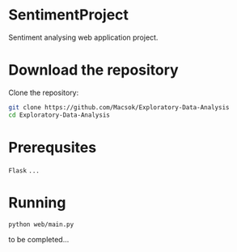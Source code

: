 # SentimentProject
Sentiment analysing web application project.

# Download the repository
Clone the repository:
```sh
git clone https://github.com/Macsok/Exploratory-Data-Analysis
cd Exploratory-Data-Analysis
```

# Prerequsites
`Flask`
`...`

# Running
```sh
python web/main.py
```
to be completed...
